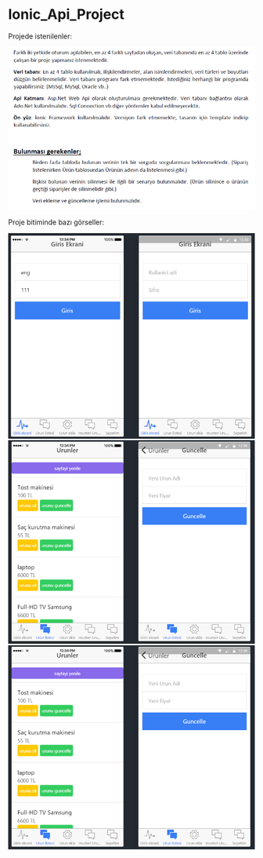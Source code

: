 # Ionic_Api_Project

Projede istenilenler:

<img src="f/0.png" width=850>

Proje bitiminde bazı görseller:

<img src="f/1.png" width=850>
<img src="f/2.png" width=850>
<img src="f/2.png" width=850>
